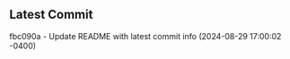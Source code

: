 
## Latest Commit
fbc090a - Update README with latest commit info (2024-08-29 17:00:02 -0400) <Yunxi-Zhou>
